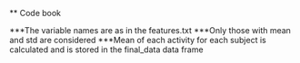 ** Code book

***The variable names are as in the features.txt
***Only those with mean and std are considered
***Mean of each activity for each subject is calculated and is stored in the final_data data frame